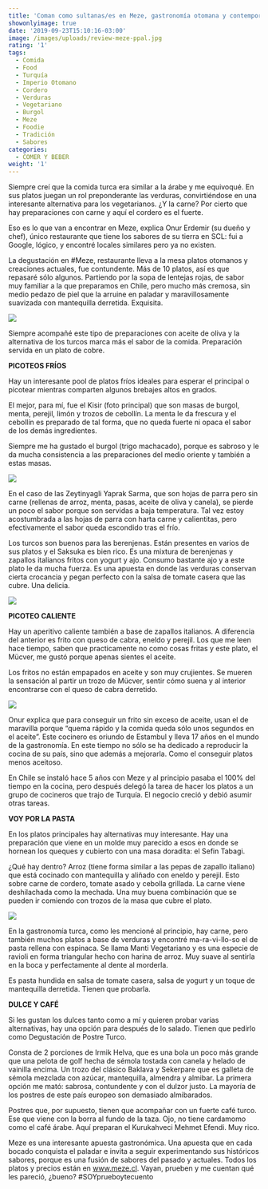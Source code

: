 ```yaml
---
title: 'Coman como sultanas/es en Meze, gastronomía otomana y contemporánea'
showonlyimage: true
date: '2019-09-23T15:10:16-03:00'
image: /images/uploads/review-meze-ppal.jpg
rating: '1'
tags:
  - Comida
  - Food
  - Turquía
  - Imperio Otomano
  - Cordero
  - Verduras
  - Vegetariano
  - Burgol
  - Meze
  - Foodie
  - Tradición
  - Sabores
categories:
  - COMER Y BEBER
weight: '1'
---
```

Siempre creí que la comida turca era similar a la árabe y me equivoqué. En sus platos juegan un rol preponderante las verduras, convirtiéndose en una interesante alternativa para los vegetarianos. ¿Y la carne? Por cierto que hay preparaciones con carne y aquí el cordero es el fuerte.

<!--more-->

Eso es lo que van a encontrar en Meze, explica Onur Erdemir (su dueño y chef), único restaurante que tiene los sabores de su tierra en SCL: fui a Google, lógico, y encontré locales similares pero ya no existen.

La degustación en #Meze, restaurante lleva a la mesa platos otomanos y creaciones actuales, fue contundente. Más de 10 platos, así es que repasaré sólo algunos. Partiendo por la sopa de lentejas rojas, de sabor muy familiar a la que preparamos en Chile, pero mucho más cremosa, sin medio pedazo de piel que la arruine en paladar y maravillosamente suavizada con mantequilla derretida. Exquisita.

![](/images/uploads/review-meze-sopa.jpg)

Siempre acompañé este tipo de preparaciones con aceite de oliva y la alternativa de los turcos marca más el sabor de la comida. Preparación servida en un plato de cobre.

**PICOTEOS FRÍOS**

Hay un interesante pool de platos fríos ideales para esperar el principal o picotear mientras comparten algunos brebajes altos en grados. 

El mejor, para mí, fue el Kisir (foto principal) que son masas de burgol, menta, perejil, limón y trozos de cebollín. La menta le da frescura y el cebollín es preparado de tal forma, que no queda fuerte ni opaca el sabor de los demás ingredientes. 

Siempre me ha gustado el burgol (trigo machacado), porque es sabroso y le da mucha consistencia a las preparaciones del medio oriente y también a estas masas. 

![](/images/uploads/review-meze-hojitas.jpg)

En el caso de las Zeytinyagli Yaprak Sarma, que son hojas de parra pero sin carne (rellenas de arroz, menta, pasas, aceite de oliva y canela), se pierde un poco el sabor porque son servidas a baja temperatura. Tal vez estoy acostumbrada a las hojas de parra con harta carne y calientitas, pero efectivamente el sabor queda escondido tras el frío.

Los turcos son buenos para las berenjenas. Están presentes en varios de sus platos y el Saksuka es bien rico. Es una mixtura de berenjenas y zapallos italianos fritos con yogurt y ajo. Consumo bastante ajo y a este plato le da mucha fuerza. Es una apuesta en donde las verduras conservan cierta crocancia y pegan perfecto con la salsa de tomate casera que las cubre. Una delicia.

![](/images/uploads/review-meze-saksuka.jpg)

**PICOTEO CALIENTE**

Hay un aperitivo caliente también a base de zapallos italianos. A diferencia del anterior es frito con queso de cabra, eneldo y perejil. Los que me leen hace tiempo, saben que practicamente no como cosas fritas y este plato, el Mücver, me gustó porque apenas sientes el aceite.

Los fritos no están empapados en aceite y son muy crujientes. Se mueren la sensación al partir un trozo de Mücver, sentir cómo suena y al interior encontrarse con el queso de cabra derretido.

![](/images/uploads/review-meze-mucver.jpg)

Onur explica que para conseguir un frito sin exceso de aceite, usan el de maravilla porque “quema rápido y la comida queda sólo unos segundos en el aceite”. Este cocinero es oriundo de Estambul y lleva 17 años en el mundo de la gastronomía. En este tiempo no sólo se ha dedicado a reproducir la cocina de su país, sino que además a mejorarla. Como el conseguir platos menos aceitoso.

En Chile se instaló hace 5 años con Meze y al principio pasaba el 100% del tiempo en la cocina, pero después delegó la tarea de hacer los platos a un grupo de cocineros que trajo de Turquía. El negocio creció y debió asumir otras tareas.

**VOY POR LA PASTA**

En los platos principales hay alternativas muy interesante. Hay una preparación que viene en un molde muy parecido a esos en donde se hornean los queques y cubierto con una masa doradita: el Sefin Tabagi.

¿Qué hay dentro? Arroz (tiene forma similar a las pepas de zapallo italiano) que está cocinado con mantequilla y aliñado con eneldo y perejil. Esto sobre carne de cordero, tomate asado y cebolla grillada. La carne viene deshilachada como la mechada. Una muy buena combinación que se pueden ir comiendo con trozos de la masa que cubre el plato. 

![](/images/uploads/review-meze-sefin.jpg)

En la gastronomía turca, como les mencioné al principio, hay carne, pero también muchos platos a base de verduras y encontré ma-ra-vi-llo-so el de pasta rellena con espinaca. Se llama Manti Vegetariano y es una especie de ravioli en forma triangular hecho con harina de arroz. Muy suave al sentirla en la boca y perfectamente al dente al morderla.

Es pasta hundida en salsa de tomate casera, salsa de yogurt y un toque de mantequilla derretida. Tienen que probarla.

**DULCE Y CAFÉ**

Si les gustan los dulces tanto como a mí y quieren probar varias alternativas, hay una opción para después de lo salado. Tienen que pedirlo como Degustación de Postre Turco.

Consta de 2 porciones de Irmik Helva, que es una bola un poco más grande que una pelota de golf hecha de sémola tostada con canela y helado de vainilla encima. Un trozo del clásico Baklava y Sekerpare que es galleta de sémola mezclada con azúcar, mantequilla, almendra y almibar. La primera opción me mató: sabrosa, contundente y con el dulzor justo. La mayoría de los postres de este país europeo son demasiado almibarados.

Postres que, por supuesto, tienen que acompañar con un fuerte café turco. Ese que viene con la borra al fundo de la taza. Ojo, no tiene cardamomo como el café árabe. Aquí preparan el Kurukahveci Mehmet Efendi. Muy rico.

Meze es una interesante apuesta gastronómica. Una apuesta que en cada bocado conquista el paladar e invita a seguir experimentando sus históricos sabores, porque es una fusión de sabores del pasado y actuales. Todos los platos y precios están en www.meze.cl. Vayan, prueben y me cuentan qué les pareció, ¿bueno? #SOYprueboytecuento
